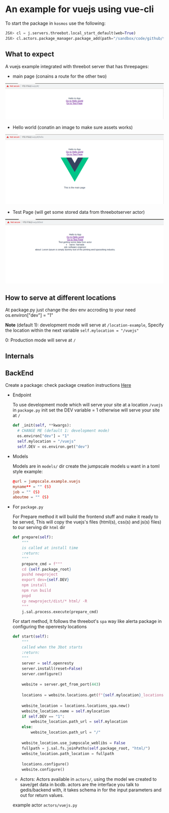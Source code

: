 # An example for vuejs using vue-cli

To start the package in `kosmos` use the following:

```python
JSX> cl = j.servers.threebot.local_start_default(web=True)
JSX> cl.actors.package_manager.package_add(path="/sandbox/code/github/threefoldtech/jumpscaleX_threebot/ThreeBotPackages/examples/vuejs/")
```

## What to expect

A vuejs example integrated with threebot server that has threepages:

- main page (conains a route for the other two)

![main_page](images/main.png)

- Hello world (conatin an image to make sure assets works)

![main_page](images/image.png)

- Test Page (will get some stored data from threebotserver actor)

![main_page](images/data_from_actor.png)

## How to serve at different locations

At package.py just change the dev env accroding to your need os.environ["dev"] = "1"

**Note** (default 1): development mode will serve at `/location-example`, Specify the location within the next variable
`self.mylocation = "/vuejs"`

0: Production mode will serve at `/`

## Internals

## BackEnd

Create a package: check package creation instructions [Here](https://github.com/threefoldtech/jumpscaleX_threebot/blob/development/docs/quickstart.md)

- Endpoint

  To use development mode which will serve your site at a location `/vuejs`
  in `package.py` init set the DEV variable = 1 otherwise will serve your site at `/`

  ```python
  def _init(self, **kwargs):
    # CHANGE ME (default 1: development mode)
    os.environ["dev"] = "1"
    self.mylocation = "/vuejs"
    self.DEV = os.environ.get("dev")
  ```

- Models

  Models are in `models/` dir create the jumpscale models u want in a toml style
  example:

  ```toml
  @url = jumpscale.example.vuejs
  myname** = "" (S)
  job = "" (S)
  aboutme = "" (S)
  ```

- For `package.py`

  For Prepare method it will build the frontend stuff and make it ready to be served,
  This will copy the vuejs's files (html(s), css(s) and js(s) files) to our serving dir `html` dir

  ```python
  def prepare(self):
      """
      is called at install time
      :return:
      """
      prepare_cmd = f"""
      cd {self.package_root}
      pushd newproject
      export dev={self.DEV}
      npm install
      npm run build
      popd
      cp newproject/dist/* html/ -R
      """
      j.sal.process.execute(prepare_cmd)
  ```

  For start method, It follows the threebot's `spa` way like alerta package
  in configuring the openresty locations

  ```python
  def start(self):
      """
      called when the 3bot starts
      :return:
      """
      server = self.openresty
      server.install(reset=False)
      server.configure()

      website = server.get_from_port(443)

      locations = website.locations.get(f"{self.mylocation}_locations")

      website_location = locations.locations_spa.new()
      website_location.name = self.mylocation
      if self.DEV == "1":
          website_location.path_url = self.mylocation
      else:
          website_location.path_url = "/"

      website_location.use_jumpscale_weblibs = False
      fullpath = j.sal.fs.joinPaths(self.package_root, "html/")
      website_location.path_location = fullpath

      locations.configure()
      website.configure()
  ```

  - Actors:
  Actors available in `actors/`, using the model we created to save/get data in bcdb.
  actors are the interface you talk to gedis/backend with, it takes schema in for the input parameters and out for return values.
  
  example actor `actors/vuejs.py`

